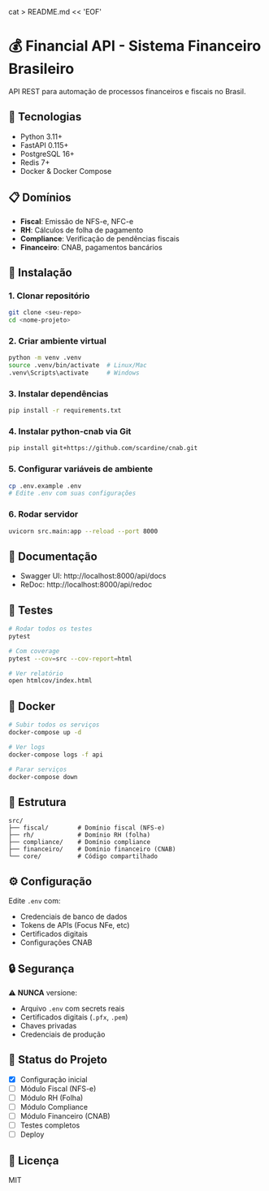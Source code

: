 cat > README.md << 'EOF'
# 💰 Financial API - Sistema Financeiro Brasileiro

API REST para automação de processos financeiros e fiscais no Brasil.

## 🚀 Tecnologias

- Python 3.11+
- FastAPI 0.115+
- PostgreSQL 16+
- Redis 7+
- Docker & Docker Compose

## 📋 Domínios

- **Fiscal**: Emissão de NFS-e, NFC-e
- **RH**: Cálculos de folha de pagamento
- **Compliance**: Verificação de pendências fiscais
- **Financeiro**: CNAB, pagamentos bancários

## 🔧 Instalação

### 1. Clonar repositório
```bash
git clone <seu-repo>
cd <nome-projeto>
```

### 2. Criar ambiente virtual
```bash
python -m venv .venv
source .venv/bin/activate  # Linux/Mac
.venv\Scripts\activate     # Windows
```

### 3. Instalar dependências
```bash
pip install -r requirements.txt
```

### 4. Instalar python-cnab via Git
```bash
pip install git+https://github.com/scardine/cnab.git
```

### 5. Configurar variáveis de ambiente
```bash
cp .env.example .env
# Edite .env com suas configurações
```

### 6. Rodar servidor
```bash
uvicorn src.main:app --reload --port 8000
```

## 📖 Documentação

- Swagger UI: http://localhost:8000/api/docs
- ReDoc: http://localhost:8000/api/redoc

## 🧪 Testes
```bash
# Rodar todos os testes
pytest

# Com coverage
pytest --cov=src --cov-report=html

# Ver relatório
open htmlcov/index.html
```

## 🐳 Docker
```bash
# Subir todos os serviços
docker-compose up -d

# Ver logs
docker-compose logs -f api

# Parar serviços
docker-compose down
```

## 📁 Estrutura
```
src/
├── fiscal/        # Domínio fiscal (NFS-e)
├── rh/            # Domínio RH (folha)
├── compliance/    # Domínio compliance
├── financeiro/    # Domínio financeiro (CNAB)
└── core/          # Código compartilhado
```

## ⚙️ Configuração

Edite `.env` com:
- Credenciais de banco de dados
- Tokens de APIs (Focus NFe, etc)
- Certificados digitais
- Configurações CNAB

## 🔒 Segurança

⚠️ **NUNCA** versione:
- Arquivo `.env` com secrets reais
- Certificados digitais (`.pfx`, `.pem`)
- Chaves privadas
- Credenciais de produção

## 📝 Status do Projeto

- [x] Configuração inicial
- [ ] Módulo Fiscal (NFS-e)
- [ ] Módulo RH (Folha)
- [ ] Módulo Compliance
- [ ] Módulo Financeiro (CNAB)
- [ ] Testes completos
- [ ] Deploy

## 📄 Licença

MIT
